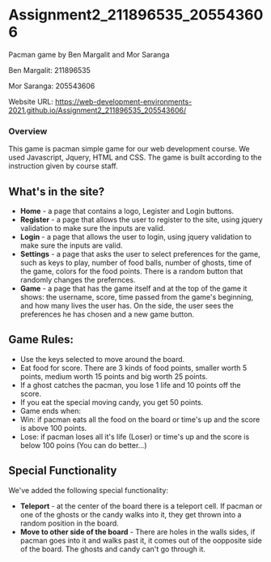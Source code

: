 # Assignment2_211896535_205543606
Pacman game by Ben Margalit and Mor Saranga

Ben Margalit: 211896535

Mor Saranga: 205543606

Website URL: https://web-development-environments-2021.github.io/Assignment2_211896535_205543606/

### Overview

This game is pacman simple game for our web development course. We used Javascript, Jquery, HTML and CSS.
The game is built according to the instruction given by course staff.

## What's in the site?
* **Home** - a page that contains a logo, Legister and Login buttons.
* **Register** - a page that allows the user to register to the site, using jquery validation to make sure the inputs are valid.
* **Login** - a page that allows the user to login, using jquery validation to make sure the inputs are valid.
* **Settings** - a page that asks the user to select preferences for the game, such as keys to play, number of food balls, number of ghosts, time of the game, colors for the food points. There is a random button that randomly changes the prefernces.
* **Game** - a page that has the game itself and at the top of the game it shows: the username, score, time passed from the game's beginning, and how many lives the user has. On the side, the user sees the preferences he has chosen and a new game button.

## Game Rules:
* Use the keys selected to move around the board.
* Eat food for score. There are 3 kinds of food points, smaller worth 5 points, medium worth 15 points and big worth 25 points.
* If a ghost catches the pacman, you lose 1 life and 10 points off the score.
* If you eat the special moving candy, you get 50 points.
* Game ends when:
 * Win: if pacman eats all the food on the board or time's up and the score is above 100 points.
 * Lose: if pacman loses all it's life (Loser) or time's up and the score is below 100 poins (You can do better...)

## Special Functionality
We've added the following special functionality:
* **Teleport** - at the center of the board there is a teleport cell. If pacman or one of the ghosts or the candy walks into it, they get thrown into a random position in the board.
* **Move to other side of the board** - There are holes in the walls sides, if pacman goes into it and walks past it, it comes out of the oopposite side of the board. The ghosts and candy can't go through it.
